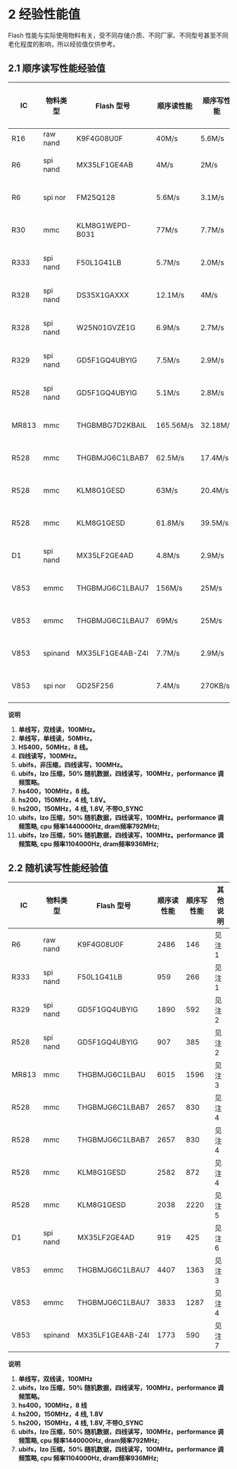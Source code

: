 # 2 经验性能值

Flash 性能与实际使用物料有关，受不同存储介质、不同厂家、不同型号甚至不同老化程度的影响，所以经验值仅供参考。

## 2.1 顺序读写性能经验值

| IC    | 物料类型 | Flash 型号       | 顺序读性能 | 顺序写性能 | 其他说明 |
| ----- | -------- | ---------------- | ---------- | ---------- | -------- |
| R16   | raw nand | K9F4G08U0F       | 40M/s      | 5.6M/s     |          |
| R6    | spi nand | MX35LF1GE4AB     | 4M/s       | 2M/s       | 见注1    |
| R6    | spi nor  | FM25Q128         | 5.6M/s     | 3.1M/s     | 见注2    |
| R30   | mmc      | KLM8G1WEPD-B031  | 77M/s      | 7.7M/s     | 见注3    |
| R333  | spi nand | F50L1G41LB       | 5.7M/s     | 2.0M/s     | 见注1    |
| R328  | spi nand | DS35X1GAXXX      | 12.1M/s    | 4M/s       | 见注4    |
| R328  | spi nand | W25N01GVZE1G     | 6.9M/s     | 2.7M/s     | 见注5    |
| R329  | spi nand | GD5F1GQ4UBYIG    | 7.5M/s     | 2.9M/s     | 见注6    |
| R528  | spi nand | GD5F1GQ4UBYIG    | 5.1M/s     | 2.8M/s     | 见注6    |
| MR813 | mmc      | THGBMBG7D2KBAIL  | 165.56M/s  | 32.18M/s   | 见注7    |
| R528  | mmc      | THGBMJG6C1LBAB7  | 62.5M/s    | 17.4M/s    | 见注8    |
| R528  | mmc      | KLM8G1GESD       | 63M/s      | 20.4M/s    | 见注8    |
| R528  | mmc      | KLM8G1GESD       | 61.8M/s    | 39.5M/s    | 见注9    |
| D1    | spi nand | MX35LF2GE4AD     | 4.8M/s     | 2.9M/s     | 见注10   |
| V853  | emmc     | THGBMJG6C1LBAU7  | 156M/s     | 25M/s      | 见注7    |
| V853  | emmc     | THGBMJG6C1LBAU7  | 69M/s      | 25M/s      | 见注8    |
| V853  | spinand  | MX35LF1GE4AB-Z4I | 7.7M/s     | 2.9M/s     | 见注11   |
| V853  | spi nor  | GD25F256         | 7.4M/s     | 270KB/s    | 见注4    |

**说明**

1. **单线写，双线读，100MHz。**
2. **单线写，单线读，50MHz。**
3. **HS400，50MHz，8 线。**
4. **四线读写，100MHz。**
5. **ubifs，非压缩，四线读写，100MHz。**
6. **ubifs，lzo 压缩，50% 随机数据，四线读写，100MHz，performance 调频策略。**
7. **hs400，100MHz，8 线。**
8. **hs200，150MHz，4 线, 1.8V。**
9. **hs200，150MHz，4 线, 1.8V, 不带O_SYNC**
10. **ubifs，lzo 压缩，50% 随机数据，四线读写，100MHz。performance 调频策略, cpu 频率1440000Hz, dram频率792MHz;**
11. **ubifs，lzo 压缩，50% 随机数据，四线读写，100MHz。performance 调频策略, cpu 频率1104000Hz, dram频率936MHz;**



## 2.2 随机读写性能经验值

| IC    | 物料类型 | Flash 型号       | 顺序读性能 | 顺序写性能 | 其他说明 |
| ----- | -------- | ---------------- | ---------- | ---------- | -------- |
| R6    | raw nand | K9F4G08U0F       | 2486       | 146        | 见注1    |
| R333  | spi nand | F50L1G41LB       | 959        | 266        | 见注1    |
| R329  | spi nand | GD5F1GQ4UBYIG    | 1890       | 592        | 见注2    |
| R528  | spi nand | GD5F1GQ4UBYIG    | 907        | 385        | 见注2    |
| MR813 | mmc      | THGBMJG6C1LBAU   | 6015       | 1596       | 见注3    |
| R528  | mmc      | THGBMJG6C1LBAB7  | 2657       | 830        | 见注4    |
| R528  | mmc      | THGBMJG6C1LBAB7  | 2657       | 830        | 见注4    |
| R528  | mmc      | KLM8G1GESD       | 2582       | 872        | 见注4    |
| R528  | mmc      | KLM8G1GESD       | 2038       | 2220       | 见注5    |
| D1    | spi nand | MX35LF2GE4AD     | 919        | 425        | 见注6    |
| V853  | emmc     | THGBMJG6C1LBAU7  | 4407       | 1363       | 见注3    |
| V853  | emmc     | THGBMJG6C1LBAU7  | 3833       | 1287       | 见注4    |
| V853  | spinand  | MX35LF1GE4AB-Z4I | 1773       | 590        | 见注7    |

**说明**

1. **单线写，双线读，100MHz**
2. **ubifs，lzo 压缩，50% 随机数据，四线读写，100MHz，performance 调频策略。**
3. **hs400，100MHz，8 线**
4. **hs200，150MHz，4 线, 1.8V**
5. **hs200，150MHz，4 线, 1.8V, 不带O_SYNC**
6. **ubifs，lzo 压缩，50% 随机数据，四线读写，100MHz，performance 调频策略, cpu 频率1440000Hz, dram频率792MHz;**
7. **ubifs，lzo 压缩，50% 随机数据，四线读写，100MHz。performance 调频策略, cpu 频率1104000Hz, dram频率936MHz;**